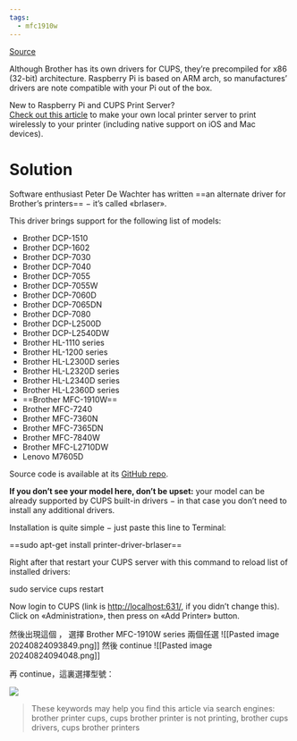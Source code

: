 ```yaml
---
tags:
  - mfc1910w
---
```

[Source](https://medium.com/@alexanderbelov/how-to-use-your-brother-printer-with-cups-on-raspberry-pi-5b712cc2b4e6)

Although Brother has its own drivers for CUPS, they’re precompiled for x86 (32-bit) architecture. Raspberry Pi is based on ARM arch, so manufactures’ drivers are note compatible with your Pi out of the box.

New to Raspberry Pi and CUPS Print Server?  
[Check out this article](https://medium.com/swlh/setup-a-print-server-using-raspberry-pi-cups-part-1-c8f3d48af047) to make your own local printer server to print wirelessly to your printer (including native support on iOS and Mac devices).

# Solution

Software enthusiast Peter De Wachter has written ==an alternate driver for Brother’s printers== − it’s called «brlaser».

This driver brings support for the following list of models:

- Brother DCP-1510
- Brother DCP-1602
- Brother DCP-7030
- Brother DCP-7040
- Brother DCP-7055
- Brother DCP-7055W
- Brother DCP-7060D
- Brother DCP-7065DN
- Brother DCP-7080
- Brother DCP-L2500D
- Brother DCP-L2540DW
- Brother HL-1110 series
- Brother HL-1200 series
- Brother HL-L2300D series
- Brother HL-L2320D series
- Brother HL-L2340D series
- Brother HL-L2360D series
- ==Brother MFC-1910W==
- Brother MFC-7240
- Brother MFC-7360N
- Brother MFC-7365DN
- Brother MFC-7840W
- Brother MFC-L2710DW
- Lenovo M7605D

Source code is available at its [GitHub repo](https://github.com/pdewacht/brlaser).

**If you don’t see your model here, don’t be upset:** your model can be already supported by CUPS built-in drivers − in that case you don’t need to install any additional drivers.

Installation is quite simple − just paste this line to Terminal:

==sudo apt-get install printer-driver-brlaser==

Right after that restart your CUPS server with this command to reload list of installed drivers:

sudo service cups restart

Now login to CUPS (link is [http://localhost:631/](http://localhost:631/), if you didn’t change this).  
Click on «Administration», then press on «Add Printer» button.


然後出現這個 ， 選擇 Brother MFC-1910W series 兩個任選
![[Pasted image 20240824093849.png]]
然後 continue
![[Pasted image 20240824094048.png]]

再 continue，這裏選擇型號：



![](https://miro.medium.com/v2/resize:fit:933/1*nEGxxfVwb79wUg4uN-K93g.png)

> These keywords may help you find this article via search engines:  
> brother printer cups, cups brother printer is not printing, brother cups drivers, cups brother printers

